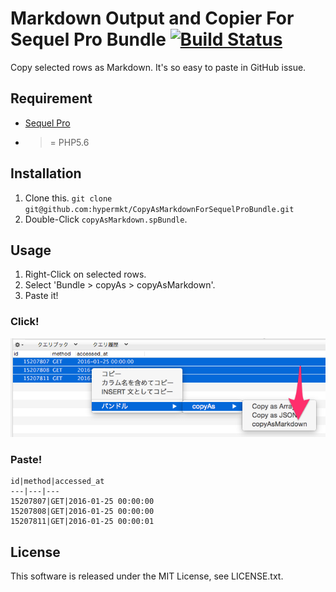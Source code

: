 # Markdown Output and Copier For Sequel Pro Bundle [![Build Status](https://travis-ci.org/hypermkt/CopyAsMarkdownForSequelProBundle.svg?branch=master)](https://travis-ci.org/hypermkt/CopyAsMarkdownForSequelProBundle)

Copy selected rows as Markdown. It's so easy to paste in GitHub issue.

## Requirement
* [Sequel Pro](http://www.sequelpro.com/)
* >= PHP5.6

## Installation
1. Clone this. `git clone git@github.com:hypermkt/CopyAsMarkdownForSequelProBundle.git`
1. Double-Click `copyAsMarkdown.spBundle`.

## Usage
1. Right-Click on selected rows.
1. Select 'Bundle > copyAs > copyAsMarkdown'.
1. Paste it!

### Click!
![](./img/copy_as_markdown.png)

### Paste!
```
id|method|accessed_at
---|---|---
15207807|GET|2016-01-25 00:00:00
15207808|GET|2016-01-25 00:00:00
15207811|GET|2016-01-25 00:00:01
```

## License

This software is released under the MIT License, see LICENSE.txt.

